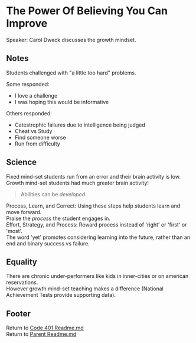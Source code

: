 # The Power Of Believing You Can Improve

Speaker: Carol Dweck discusses the growth mindset.

## Notes

Students challenged with "a little too hard" problems.

Some responded:  

- I love a challenge
- I was hoping this would be informative

Others responded:  

- Catestrophic failures due to intelligence being judged
- Cheat vs Study
- Find someone worse
- Run from difficulty

## Science

Fixed mind-set students run from an error and their brain activity is low.  
Growth mind-set students had much greater brain activity!  

> Abilities can be *developed*.

Process, Learn, and Correct: Using these steps help students learn and move forward.  
Praise the *process* the student engages in.  
Effort, Strategy, and Process: Reward process instead of 'right' or 'first' or 'most'.  
The word 'yet' promotes considering learning into the future, rather than an end and binary success vs failure.  

## Equality

There are chronic under-performers like kids in inner-cities or on american reservations.  
However growth mind-set teaching makes a difference (National Achievement Tests provide supporting data).  


## Footer

Return to [Code 401 Readme.md](./readme.html)  
Return to [Parent Readme.md](../README.html)  
